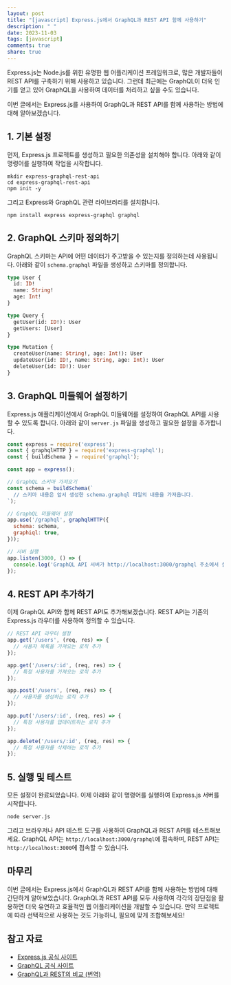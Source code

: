 ```yaml
---
layout: post
title: "[javascript] Express.js에서 GraphQL과 REST API 함께 사용하기"
description: " "
date: 2023-11-03
tags: [javascript]
comments: true
share: true
---
```


Express.js는 Node.js를 위한 유명한 웹 어플리케이션 프레임워크로, 많은 개발자들이 REST API를 구축하기 위해 사용하고 있습니다. 그런데 최근에는 GraphQL이 더욱 인기를 얻고 있어 GraphQL을 사용하여 데이터를 처리하고 싶을 수도 있습니다.

이번 글에서는 Express.js를 사용하여 GraphQL과 REST API를 함께 사용하는 방법에 대해 알아보겠습니다.

## 1. 기본 설정

먼저, Express.js 프로젝트를 생성하고 필요한 의존성을 설치해야 합니다. 아래와 같이 명령어를 실행하여 작업을 시작합니다.

```shell
mkdir express-graphql-rest-api
cd express-graphql-rest-api
npm init -y
```

그리고 Express와 GraphQL 관련 라이브러리를 설치합니다.

```shell
npm install express express-graphql graphql
```

## 2. GraphQL 스키마 정의하기

GraphQL 스키마는 API에 어떤 데이터가 주고받을 수 있는지를 정의하는데 사용됩니다. 아래와 같이 `schema.graphql` 파일을 생성하고 스키마를 정의합니다.

```graphql
type User {
  id: ID!
  name: String!
  age: Int!
}

type Query {
  getUser(id: ID!): User
  getUsers: [User]
}

type Mutation {
  createUser(name: String!, age: Int!): User
  updateUser(id: ID!, name: String, age: Int): User
  deleteUser(id: ID!): User
}
```

## 3. GraphQL 미들웨어 설정하기

Express.js 애플리케이션에서 GraphQL 미들웨어를 설정하여 GraphQL API를 사용할 수 있도록 합니다. 아래와 같이 `server.js` 파일을 생성하고 필요한 설정을 추가합니다.

```javascript
const express = require('express');
const { graphqlHTTP } = require('express-graphql');
const { buildSchema } = require('graphql');

const app = express();

// GraphQL 스키마 가져오기
const schema = buildSchema(`
  // 스키마 내용은 앞서 생성한 schema.graphql 파일의 내용을 가져옵니다.
`);

// GraphQL 미들웨어 설정
app.use('/graphql', graphqlHTTP({
  schema: schema,
  graphiql: true,
}));

// 서버 실행
app.listen(3000, () => {
  console.log('GraphQL API 서버가 http://localhost:3000/graphql 주소에서 실행되었습니다.');
});
```

## 4. REST API 추가하기

이제 GraphQL API와 함께 REST API도 추가해보겠습니다. REST API는 기존의 Express.js 라우터를 사용하여 정의할 수 있습니다.

```javascript
// REST API 라우터 설정
app.get('/users', (req, res) => {
  // 사용자 목록을 가져오는 로직 추가
});

app.get('/users/:id', (req, res) => {
  // 특정 사용자를 가져오는 로직 추가
});

app.post('/users', (req, res) => {
  // 사용자를 생성하는 로직 추가
});

app.put('/users/:id', (req, res) => {
  // 특정 사용자를 업데이트하는 로직 추가
});

app.delete('/users/:id', (req, res) => {
  // 특정 사용자를 삭제하는 로직 추가
});
```

## 5. 실행 및 테스트

모든 설정이 완료되었습니다. 이제 아래와 같이 명령어를 실행하여 Express.js 서버를 시작합니다.

```shell
node server.js
```

그리고 브라우저나 API 테스트 도구를 사용하여 GraphQL과 REST API를 테스트해보세요. GraphQL API는 `http://localhost:3000/graphql`에 접속하며, REST API는 `http://localhost:3000`에 접속할 수 있습니다.

## 마무리

이번 글에서는 Express.js에서 GraphQL과 REST API를 함께 사용하는 방법에 대해 간단하게 알아보았습니다. GraphQL과 REST API를 모두 사용하여 각각의 장단점을 활용하면 더욱 유연하고 효율적인 웹 어플리케이션을 개발할 수 있습니다. 만약 프로젝트에 따라 선택적으로 사용하는 것도 가능하니, 필요에 맞게 조합해보세요!

## 참고 자료

- [Express.js 공식 사이트](https://expressjs.com/)
- [GraphQL 공식 사이트](https://graphql.org/)
- [GraphQL과 REST의 비교 (번역)](https://velopert.com/3623)
